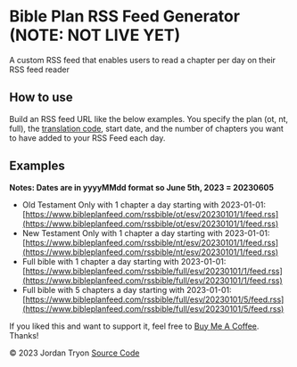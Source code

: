 # Bible Plan RSS Feed Generator (NOTE: NOT LIVE YET)

A custom RSS feed that enables users to read a chapter per day on their RSS feed reader

## How to use

Build an RSS feed URL like the below examples. You specify the plan (ot, nt, full), the [translation code](./public/translations.json), start date, and the number of chapters you want to have added to your RSS Feed each day.

## Examples

**Notes: Dates are in yyyyMMdd format so June 5th, 2023 = 20230605**

- Old Testament Only with 1 chapter a day starting with 2023-01-01: [https://www.bibleplanfeed.com/rssbible/ot/esv/20230101/1/feed.rss](https://www.bibleplanfeed.com/rssbible/ot/esv/20230101/1/feed.rss)
- New Testament Only with 1 chapter a day starting with 2023-01-01: [https://www.bibleplanfeed.com/rssbible/nt/esv/20230101/1/feed.rss](https://www.bibleplanfeed.com/rssbible/nt/esv/20230101/1/feed.rss)
- Full bible with 1 chapter a day starting with 2023-01-01: [https://www.bibleplanfeed.com/rssbible/full/esv/20230101/1/feed.rss](https://www.bibleplanfeed.com/rssbible/full/esv/20230101/1/feed.rss)
- Full bible with 5 chapters a day starting with 2023-01-01: [https://www.bibleplanfeed.com/rssbible/full/esv/20230101/5/feed.rss](https://www.bibleplanfeed.com/rssbible/full/esv/20230101/5/feed.rss)

If you liked this and want to support it, feel free to [Buy Me A Coffee](https://buymeacoffee.com/bibleplanfeed). Thanks!

© 2023 Jordan Tryon [Source Code](https://github.com/tryonlinux/bible-rss-reader)
